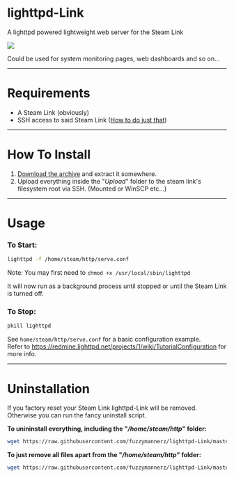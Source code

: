 # lighttpd-Link
A lighttpd powered lightweight web server for the Steam Link

![](https://i.imgur.com/EGgvc40.png)

Could be used for system monitoring pages, web dashboards and so on...

----

# Requirements
- A Steam Link (obviously)
- SSH access to said Steam Link ([How to do just that](https://github.com/ValveSoftware/steamlink-sdk#ssh-access))

----

# How To Install
1. [Download the archive](https://github.com/fuzzymannerz/lighttpd-Link/archive/master.zip) and extract it somewhere.
2. Upload everything inside the "*Upload*" folder to the steam link's filesystem root via SSH. (Mounted or WinSCP etc...)

----

# Usage
### To Start:
```bash
lighttpd -f /home/steam/http/serve.conf
```

Note: You may first need to `chmod +x /usr/local/sbin/lighttpd`

It will now run as a background process until stopped or until the Steam Link is turned off.
### To Stop:
```bash
pkill lighttpd
```
See `home/steam/http/serve.conf` for a basic configuration example.    
Refer to https://redmine.lighttpd.net/projects/1/wiki/TutorialConfiguration for more info.

----

# Uninstallation
If you factory reset your Steam Link lighttpd-Link will be removed.    
Otherwise you can run the fancy uninstall script.

**To unininstall everything, including the "*/home/steam/http*" folder:**
```bash
wget https://raw.githubusercontent.com/fuzzymannerz/lighttpd-Link/master/rmLighttpd-Link.sh && chmod +x rmLighttpd-Link.sh && sh rmLighttpd-Link.sh
```

**To just remove all files apart from the "*/home/steam/http*" folder:**
```bash
wget https://raw.githubusercontent.com/fuzzymannerz/lighttpd-Link/master/rmLighttpd-Link.sh && chmod +x rmLighttpd-Link.sh && sh rmLighttpd-Link.sh keephttp
```
